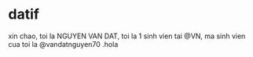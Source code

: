 # datif
xin chao, toi la NGUYEN VAN DAT, toi la 1 sinh vien tai @VN, ma sinh vien cua toi la @vandatnguyen70 .hola

